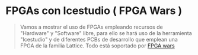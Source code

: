 
# FPGAs con Icestudio ( FPGA Wars )

> Vamos a mostrar el uso de FPGAs empleando recursos de "Hardware" y "Software" libre, para ello se hará uso de la herramienta "Icestudio" y de diferentes PCBs de desarrollo que emplean una FPGA de la familia Lattice. Todo está soportado por [FPGA wars](http://fpgawars.github.io/)






